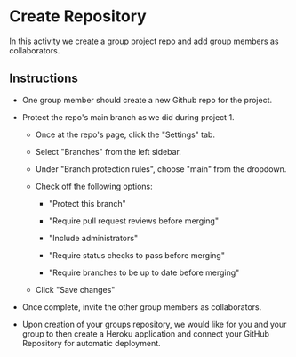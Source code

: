 # Create Repository

In this activity we create a group project repo and add group members as collaborators.

## Instructions

* One group member should create a new Github repo for the project.

* Protect the repo's main branch as we did during project 1.

  * Once at the repo's page, click the "Settings" tab.

  * Select "Branches" from the left sidebar.

  * Under "Branch protection rules", choose "main" from the dropdown.

  * Check off the following options:

    * "Protect this branch"

    * "Require pull request reviews before merging"

    * "Include administrators"

    * "Require status checks to pass before merging"

    * "Require branches to be up to date before merging"
  
  * Click "Save changes"

* Once complete, invite the other group members as collaborators.

* Upon creation of your groups repository, we would like for you and your group to then create a Heroku application and connect your GitHub Repository for automatic deployment.

  
